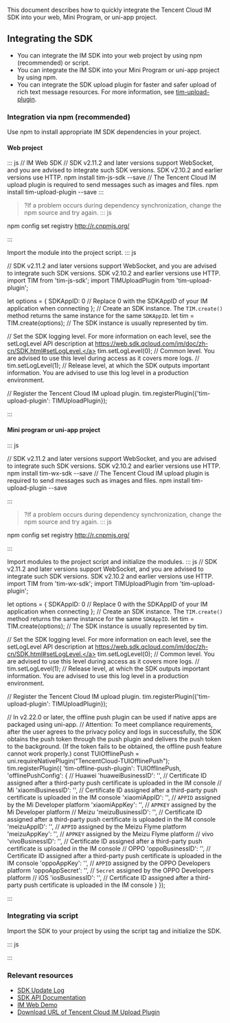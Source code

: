 This document describes how to quickly integrate the Tencent Cloud IM SDK into your web, Mini Program, or uni-app project.

## Integrating the SDK

- You can integrate the IM SDK into your web project by using npm (recommended) or script.
- You can integrate the IM SDK into your Mini Program or uni-app project by using npm.
- You can integrate the SDK upload plugin for faster and safer upload of rich text message resources. For more information, see [tim-upload-plugin](https://www.npmjs.com/package/tim-upload-plugin).

### Integration via npm (recommended)

Use npm to install appropriate IM SDK dependencies in your project.

#### **Web project**

<dx-codeblock>
:::  js
// IM Web SDK
// SDK v2.11.2 and later versions support WebSocket, and you are advised to integrate such SDK versions. SDK v2.10.2 and earlier versions use HTTP.
npm install tim-js-sdk --save
// The Tencent Cloud IM upload plugin is required to send messages such as images and files.
npm install tim-upload-plugin --save
:::
</dx-codeblock>

>?If a problem occurs during dependency synchronization, change the npm source and try again.
><dx-codeblock>
:::  js

npm config set registry http://r.cnpmjs.org/

:::
</dx-codeblock>


 Import the module into the project script.
<dx-codeblock>
:::  js

// SDK v2.11.2 and later versions support WebSocket, and you are advised to integrate such SDK versions. SDK v2.10.2 and earlier versions use HTTP.
import TIM from 'tim-js-sdk';
import TIMUploadPlugin from 'tim-upload-plugin';

let options = {
  SDKAppID: 0 // Replace 0 with the SDKAppID of your IM application when connecting
};
// Create an SDK instance. The `TIM.create()` method returns the same instance for the same `SDKAppID`.
let tim = TIM.create(options); // The SDK instance is usually represented by tim.

// Set the SDK logging level. For more information on each level, see the setLogLevel API description at https://web.sdk.qcloud.com/im/doc/zh-cn/SDK.html#setLogLevel.</a>
tim.setLogLevel(0); // Common level. You are advised to use this level during access as it covers more logs.
// tim.setLogLevel(1); // Release level, at which the SDK outputs important information. You are advised to use this log level in a production environment.

// Register the Tencent Cloud IM upload plugin.
tim.registerPlugin({'tim-upload-plugin': TIMUploadPlugin});

:::
</dx-codeblock>

#### **Mini program or uni-app project**

<dx-codeblock>
:::  js

// SDK v2.11.2 and later versions support WebSocket, and you are advised to integrate such SDK versions. SDK v2.10.2 and earlier versions use HTTP.
npm install tim-wx-sdk --save
// The Tencent Cloud IM upload plugin is required to send messages such as images and files.
npm install tim-upload-plugin --save

:::
</dx-codeblock>

>?If a problem occurs during dependency synchronization, change the npm source and try again.
><dx-codeblock>
:::  js

npm config set registry http://r.cnpmjs.org/

:::
</dx-codeblock>

Import modules to the project script and initialize the modules.
<dx-codeblock>
:::  js
// SDK v2.11.2 and later versions support WebSocket, and you are advised to integrate such SDK versions. SDK v2.10.2 and earlier versions use HTTP.
import TIM from 'tim-wx-sdk';
import TIMUploadPlugin from 'tim-upload-plugin';

let options = {
  SDKAppID: 0 // Replace 0 with the SDKAppID of your IM application when connecting
};
// Create an SDK instance. The `TIM.create()` method returns the same instance for the same `SDKAppID`.
let tim = TIM.create(options); // The SDK instance is usually represented by tim.

// Set the SDK logging level. For more information on each level, see the setLogLevel API description at https://web.sdk.qcloud.com/im/doc/zh-cn/SDK.html#setLogLevel.</a>
tim.setLogLevel(0); // Common level. You are advised to use this level during access as it covers more logs.
// tim.setLogLevel(1); // Release level, at which the SDK outputs important information. You are advised to use this log level in a production environment.

// Register the Tencent Cloud IM upload plugin.
tim.registerPlugin({'tim-upload-plugin': TIMUploadPlugin});

// In v2.22.0 or later, the offline push plugin can be used if native apps are packaged using uni-app.
// Attention: To meet compliance requirements, after the user agrees to the privacy policy and logs in successfully, the SDK obtains the push token through the push plugin and delivers the push token to the background. (If the token fails to be obtained, the offline push feature cannot work properly.)
const TUIOfflinePush = uni.requireNativePlugin("TencentCloud-TUIOfflinePush");
tim.registerPlugin({
  'tim-offline-push-plugin': TUIOfflinePush,
  'offlinePushConfig': {
    // Huawei
    'huaweiBusinessID': '', // Certificate ID assigned after a third-party push certificate is uploaded in the IM console
    // Mi
    'xiaomiBusinessID': '', // Certificate ID assigned after a third-party push certificate is uploaded in the IM console
    'xiaomiAppID': '', // `APPID` assigned by the Mi Developer platform
    'xiaomiAppKey': '', // `APPKEY` assigned by the Mi Developer platform
    // Meizu
    'meizuBusinessID': '', // Certificate ID assigned after a third-party push certificate is uploaded in the IM console
    'meizuAppID': '', // `APPID` assigned by the Meizu Flyme platform
    'meizuAppKey': '', // `APPKEY` assigned by the Meizu Flyme platform
    // vivo
    'vivoBusinessID': '', // Certificate ID assigned after a third-party push certificate is uploaded in the IM console
    // OPPO
    'oppoBusinessID': '', // Certificate ID assigned after a third-party push certificate is uploaded in the IM console
    'oppoAppKey': '', // `APPID` assigned by the OPPO Developers platform
    'oppoAppSecret': '', // `Secret` assigned by the OPPO Developers platform
    // iOS
    'iosBusinessID': '', // Certificate ID assigned after a third-party push certificate is uploaded in the IM console
  }
});

:::
</dx-codeblock>

### Integrating via script

Import the SDK to your project by using the script tag and initialize the SDK.

<dx-codeblock>
:::  js

<!-- `tim-js.js` and `tim-upload-plugin.js` can be obtained at https://github.com/TencentCloud/TIMSDK/tree/master/Web/IMSDK. -->
<script src="./tim-js.js"></script>
<script src="./tim-upload-plugin.js"></script>
<script>
var options = {
  SDKAppID: 0 // Replace 0 with the SDKAppID of your IM application when connecting
};
// Create an SDK instance. The `TIM.create()` method returns the same instance for the same `SDKAppID`.
var tim = TIM.create(options);
// Set the SDK log output level. For details on each level, see **setLogLevel API description**.
tim.setLogLevel(0); // Common level. You are advised to use this level during access as it covers more logs.
// tim.setLogLevel(1); // Release level, at which the SDK outputs important information. You are advised to use this log level in a production environment.

// Register the Tencent Cloud IM upload plugin.
tim.registerPlugin({'tim-upload-plugin': TIMUploadPlugin});

// Next, you can use `tim` to bind events and build IM apps.
</script>

:::
</dx-codeblock>


### Relevant resources
- [SDK Update Log](https://intl.cloud.tencent.com/document/product/1047/34281)
- [SDK API Documentation](https://web.sdk.qcloud.com/im/doc/zh-cn/SDK.html)
- [IM Web Demo](https://github.com/TencentCloud/TIMSDK/tree/master/Web)
- [Download URL of Tencent Cloud IM Upload Plugin](https://www.npmjs.com/package/tim-upload-plugin)
